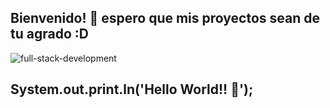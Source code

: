 <!-- <img align="center" src="https://github.com/nicolasbncruz/nicolasbncruz/blob/master/banner.png"/> -->
## Bienvenido! 👋 espero que mis proyectos sean de tu agrado :D
<span style="align:center">![full-stack-development](https://user-images.githubusercontent.com/24864482/111586408-c8dd8a80-878e-11eb-94c8-483e2962a667.gif)</span>
## System.out.print.ln('Hello World!! 👋');
